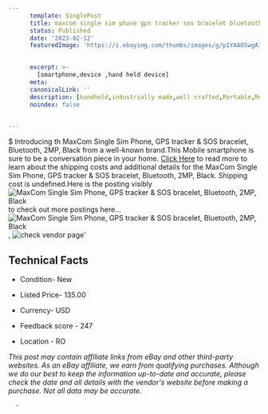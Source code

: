 ```yaml
---
      template: SinglePost
      title: maxcom single sim phone gps tracker sos bracelet bluetooth 2mp black
      status: Published
      date: '2023-02-12'
      featuredImage: 'https://i.ebayimg.com/thumbs/images/g/p1YAAOSwgA1hGqp2/s-l225.jpg'
       

      excerpt: >-
        [smartphone,device ,hand held device]
      meta:
      canonicalLink: ''
      description: [handheld,industrially made,well crafted,Portable,Mobile,Compact,Convenient,Lightweight,Maneuverable,Man-portable,Miniature,Carriable,Hand-held,Light,Holdable,Transportable,Mobile device,Pocket-sized,On-the-go,Wireless,Cordless,Compact size,Convenient size, smartphone,device ,hand held device]
      noindex: false
      

---
```

$
      Introducing th MaxCom Single Sim Phone, GPS tracker & SOS bracelet, Bluetooth, 2MP, Black from a well-known brand.This Mobile smartphone is sure to be a conversation piece in your home. [Click Here](https://www.ebay.com/itm/144157762876?hash=item219078e53c%3Ag%3Ap1YAAOSwgA1hGqp2&mkevt=1&mkcid=1&mkrid=711-53200-19255-0&campid=%253CePNCampaignId%253E&customid=%253CreferenceId%253E&toolid=10049) to read more to learn about the shipping costs and additional details for the MaxCom Single Sim Phone, GPS tracker & SOS bracelet, Bluetooth, 2MP, Black. Shipping cost is undefined.Here is the posting visibly ![MaxCom Single Sim Phone, GPS tracker & SOS bracelet, Bluetooth, 2MP, Black](https://i.ebayimg.com/thumbs/images/g/p1YAAOSwgA1hGqp2/s-l225.jpg) to check out more postings here... ![MaxCom Single Sim Phone, GPS tracker & SOS bracelet, Bluetooth, 2MP, Black](https://i.ebayimg.com/images/g/p1YAAOSwgA1hGqp2/s-l1600.jpg), ![check vendor page](https://origin-galleryplus.ebayimg.com/ws/web/144157762876_2_0_1/225x225.jpg,https://origin-galleryplus.ebayimg.com/ws/web/144157762876_3_0_1/225x225.jpg,https://origin-galleryplus.ebayimg.com/ws/web/144157762876_4_0_1/225x225.jpg,https://origin-galleryplus.ebayimg.com/ws/web/144157762876_5_0_1/225x225.jpg,https://origin-galleryplus.ebayimg.com/ws/web/144157762876_6_0_1/225x225.jpg,https://origin-galleryplus.ebayimg.com/ws/web/144157762876_7_0_1/225x225.jpg,https://origin-galleryplus.ebayimg.com/ws/web/144157762876_8_0_1/225x225.jpg,https://origin-galleryplus.ebayimg.com/ws/web/144157762876_9_0_1/225x225.jpg,https://origin-galleryplus.ebayimg.com/ws/web/144157762876_10_0_1/225x225.jpg,https://origin-galleryplus.ebayimg.com/ws/web/144157762876_11_0_1/225x225.jpg,https://origin-galleryplus.ebayimg.com/ws/web/144157762876_12_0_1/225x225.jpg)'

      

 ## Technical Facts 



     
      

 - Condition- New 


      

 - Listed Price- 135.00 


      

 - Currency- USD 


      

 - Feedback score - 247 


      

 - Location - RO 


      
      

 *_This post may contain affiliate links from eBay and other third-party websites. As an eBay affiliate, we earn from qualifying purchases. Although we do our best to keep the information up-to-date and accurate, please check the date and all details with the vendor's website before making a purchase. Not all data may be accurate._*




      -

